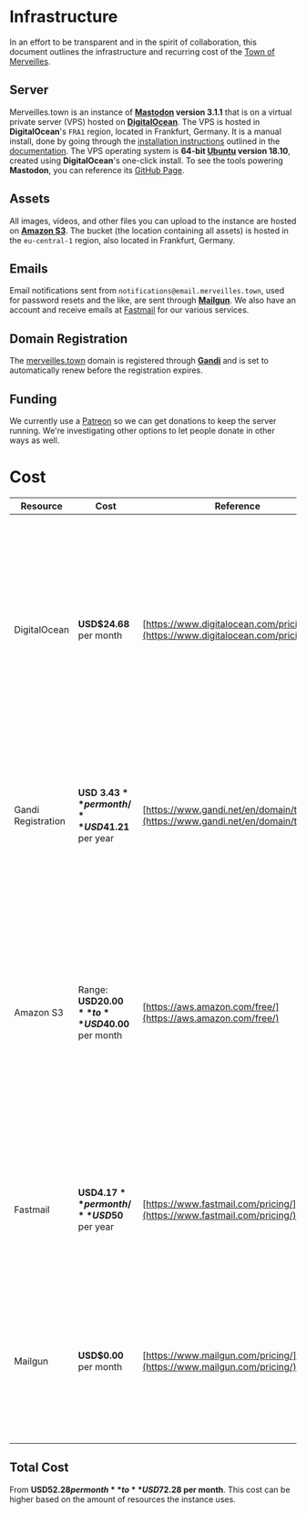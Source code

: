 # Infrastructure

In an effort to be transparent and in the spirit of collaboration, this document outlines the infrastructure and recurring cost of the [Town of Merveilles](https://merveilles.town).

## Server
Merveilles.town is an instance of **[Mastodon](https://joinmastodon.org) version 3.1.1** that is on a virtual private server (VPS) hosted on **[DigitalOcean](http://digitalocean.com/)**. The VPS is hosted in **DigitalOcean**'s `FRA1` region, located in Frankfurt, Germany. It is a manual install, done by going through the [installation instructions](https://docs.joinmastodon.org/admin/install/) outlined in the [documentation](https://docs.joinmastodon.org/). The VPS operating system is **64-bit [Ubuntu](https://www.ubuntu.com/) version 18.10**, created using **DigitalOcean**'s one-click install. To see the tools powering **Mastodon**, you can reference its [GitHub Page](https://github.com/tootsuite/mastodon).

## Assets
All images, videos, and other files you can upload to the instance are hosted on **[Amazon S3](https://aws.amazon.com/s3/)**. The bucket (the location containing all assets) is hosted in the `eu-central-1` region, also located in Frankfurt, Germany.

## Emails
Email notifications sent from `notifications@email.merveilles.town`, used for password resets and the like, are sent through **[Mailgun](https://www.mailgun.com/)**.
We also have an account and receive emails at [Fastmail](https://fastmail.com/) for our various services.

## Domain Registration
The [merveilles.town](https://merveilles.town) domain is registered through **[Gandi](https://gandi.net/)** and is set to automatically renew before the registration expires.

## Funding
We currently use a [Patreon](https://patreon.com/merveillestown) so we can get donations to keep the server running. We're investigating other options to let people donate in other ways as well.

# Cost
| Resource | Cost | Reference | Notes |
|----------|------|-----------|-------|
| DigitalOcean | **USD$24.68** per month | [https://www.digitalocean.com/pricing/](https://www.digitalocean.com/pricing/) | Droplets can be cheap, but Mastodon specifically needs at least 4 gigabytes of memory to compile assets. I also have weekly backups enabled, which costs an extra 20% of the droplet cost. |
| Gandi Registration | **USD $3.43** per month / **USD$41.21** per year | [https://www.gandi.net/en/domain/tld/town](https://www.gandi.net/en/domain/tld/town) | The `.town` top-level domain (TLD) is a bit more expensive to register than other TLDs. We pay this on a yearly basis. |
| Amazon S3 | Range: **USD$20.00** to **USD$40.00** per month | [https://aws.amazon.com/free/](https://aws.amazon.com/free/) | The instance is currently on the free tier of S3, but you only pay as much as you use, which is based on the number of variables. The current amount is based on the cost from the last few months of use. |
| Fastmail | **USD$4.17** per month / **USD$50** per year | [https://www.fastmail.com/pricing/](https://www.fastmail.com/pricing/) | We need to have the Standard tier so that we can use our own domain. We pay for the yearly license to save on costs. |
| Mailgun | **USD$0.00** per month | [https://www.mailgun.com/pricing/](https://www.mailgun.com/pricing/) |  The free tier allows for 10000 emails sent per month, which we should be able to comfortably stay below with a smaller number of users. |

## Total Cost
From **USD$52.28 per month** to **USD$72.28 per month**. This cost can be higher based on the amount of resources the instance uses.
